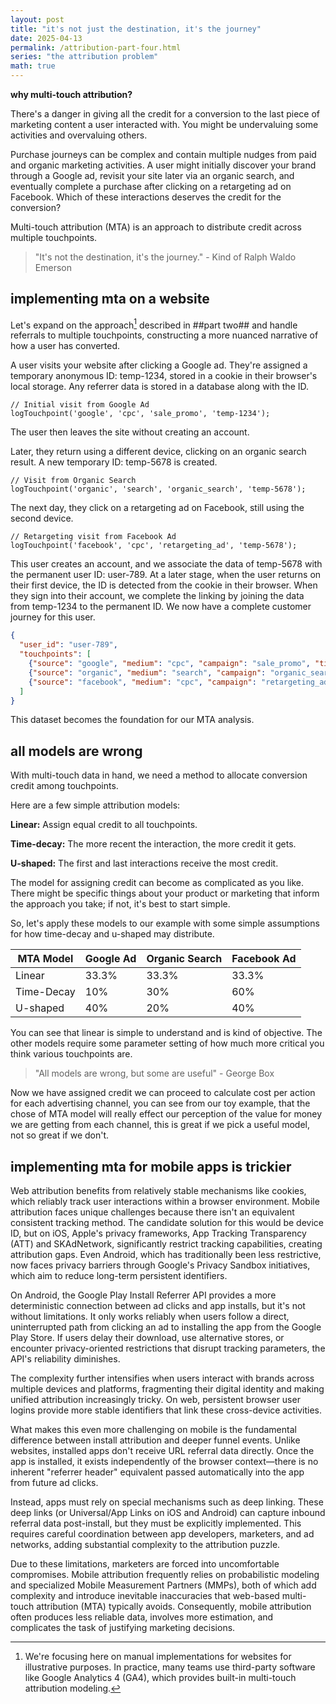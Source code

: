 ```yaml
---
layout: post
title: "it's not just the destination, it's the journey"
date: 2025-04-13
permalink: /attribution-part-four.html
series: "the attribution problem"
math: true
---
```


**why multi-touch attribution?**

There's a danger in giving all the credit for a conversion to the last piece of marketing content a user interacted with. You might be undervaluing some activities and overvaluing others.

Purchase journeys can be complex and contain multiple nudges from paid and organic marketing activities. A user might initially discover your brand through a Google ad, revisit your site later via an organic search, and eventually complete a purchase after clicking on a retargeting ad on Facebook. Which of these interactions deserves the credit for the conversion?

Multi-touch attribution (MTA) is an approach to distribute credit across multiple touchpoints.

> "It's not the destination, it's the journey." - Kind of Ralph Waldo Emerson

## **implementing mta on a website**

Let's expand on the approach[^1] described in ##part two## and handle referrals to multiple touchpoints, constructing a more nuanced narrative of how a user has converted.

[^1]: We're focusing here on manual implementations for websites for illustrative purposes. In practice, many teams use third-party software like Google Analytics 4 (GA4), which provides built-in multi-touch attribution modeling.

A user visits your website after clicking a Google ad. They're assigned a temporary anonymous ID: temp-1234, stored in a cookie in their browser's local storage. Any referrer data is stored in a database along with the ID.

```
// Initial visit from Google Ad
logTouchpoint('google', 'cpc', 'sale_promo', 'temp-1234');
```

The user then leaves the site without creating an account.

Later, they return using a different device, clicking on an organic search result. A new temporary ID: temp-5678 is created.

```
// Visit from Organic Search
logTouchpoint('organic', 'search', 'organic_search', 'temp-5678');
```

The next day, they click on a retargeting ad on Facebook, still using the second device.

```
// Retargeting visit from Facebook Ad
logTouchpoint('facebook', 'cpc', 'retargeting_ad', 'temp-5678');
```

This user creates an account, and we associate the data of temp-5678 with the permanent user ID: user-789. At a later stage, when the user returns on their first device, the ID is detected from the cookie in their browser. When they sign into their account, we complete the linking by joining the data from temp-1234 to the permanent ID. We now have a complete customer journey for this user.

```json
{
  "user_id": "user-789",
  "touchpoints": [
    {"source": "google", "medium": "cpc", "campaign": "sale_promo", "timestamp": 1712925600000},
    {"source": "organic", "medium": "search", "campaign": "organic_search", "timestamp": 1713012000000},
    {"source": "facebook", "medium": "cpc", "campaign": "retargeting_ad", "timestamp": 1713098400000}
  ]
}
```

This dataset becomes the foundation for our MTA analysis.

## **all models are wrong**

With multi-touch data in hand, we need a method to allocate conversion credit among touchpoints.

Here are a few simple attribution models:

**Linear:** Assign equal credit to all touchpoints.

**Time-decay:** The more recent the interaction, the more credit it gets.

**U-shaped:** The first and last interactions receive the most credit.

The model for assigning credit can become as complicated as you like. There might be specific things about your product or marketing that inform the approach you take; if not, it's best to start simple.

So, let's apply these models to our example with some simple assumptions for how time-decay and u-shaped may distribute.

| **MTA Model** | Google Ad | Organic Search | Facebook Ad |
|---------------|-----------|----------------|-------------|
| Linear        | 33.3%     | 33.3%          | 33.3%       |
| Time-Decay    | 10%       | 30%            | 60%         |
| U-shaped      | 40%       | 20%            | 40%         |

You can see that linear is simple to understand and is kind of objective. The other models require some parameter setting of how much more critical you think various touchpoints are.

> "All models are wrong, but some are useful" - George Box

Now we have assigned credit we can proceed to calculate cost per action for each advertising channel, you can see from our toy example, that the chose of MTA model will really effect our perception of the value for money we are getting from each channel, this is great if we pick a useful model, not so great if we don't.

## **implementing mta for mobile apps is trickier**

Web attribution benefits from relatively stable mechanisms like cookies, which reliably track user interactions within a browser environment. Mobile attribution faces unique challenges because there isn't an equivalent consistent tracking method. The candidate solution for this would be device ID, but on iOS, Apple's privacy frameworks, App Tracking Transparency (ATT) and SKAdNetwork, significantly restrict tracking capabilities, creating attribution gaps. Even Android, which has traditionally been less restrictive, now faces privacy barriers through Google's Privacy Sandbox initiatives, which aim to reduce long-term persistent identifiers.

On Android, the Google Play Install Referrer API provides a more deterministic connection between ad clicks and app installs, but it's not without limitations. It only works reliably when users follow a direct, uninterrupted path from clicking an ad to installing the app from the Google Play Store. If users delay their download, use alternative stores, or encounter privacy-oriented restrictions that disrupt tracking parameters, the API's reliability diminishes.

The complexity further intensifies when users interact with brands across multiple devices and platforms, fragmenting their digital identity and making unified attribution increasingly tricky. On web, persistent browser user logins provide more stable identifiers that link these cross-device activities.

What makes this even more challenging on mobile is the fundamental difference between install attribution and deeper funnel events. Unlike websites, installed apps don't receive URL referral data directly. Once the app is installed, it exists independently of the browser context—there is no inherent "referrer header" equivalent passed automatically into the app from future ad clicks.

Instead, apps must rely on special mechanisms such as deep linking. These deep links (or Universal/App Links on iOS and Android) can capture inbound referral data post-install, but they must be explicitly implemented. This requires careful coordination between app developers, marketers, and ad networks, adding substantial complexity to the attribution puzzle.

Due to these limitations, marketers are forced into uncomfortable compromises. Mobile attribution frequently relies on probabilistic modeling and specialized Mobile Measurement Partners (MMPs), both of which add complexity and introduce inevitable inaccuracies that web-based multi-touch attribution (MTA) typically avoids. Consequently, mobile attribution often produces less reliable data, involves more estimation, and complicates the task of justifying marketing decisions.
